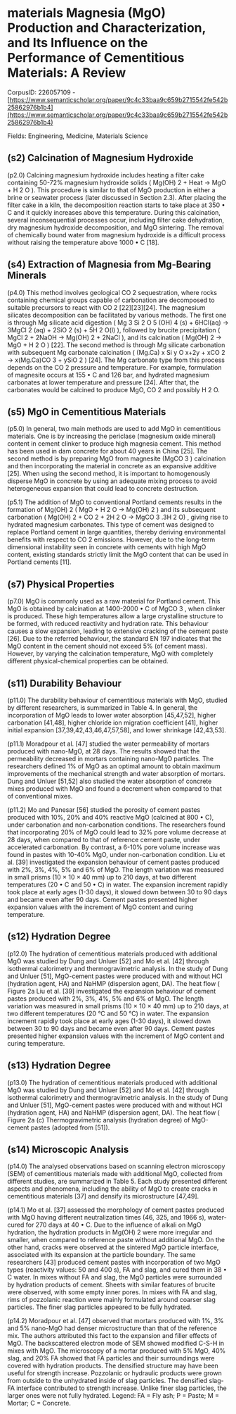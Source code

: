 # materials Magnesia (MgO) Production and Characterization, and Its Influence on the Performance of Cementitious Materials: A Review

CorpusID: 226057109 - [https://www.semanticscholar.org/paper/9c4c33baa9c659b2715542fe542b25862976b1b4](https://www.semanticscholar.org/paper/9c4c33baa9c659b2715542fe542b25862976b1b4)

Fields: Engineering, Medicine, Materials Science

## (s2) Calcination of Magnesium Hydroxide
(p2.0) Calcining magnesium hydroxide includes heating a filter cake containing 50-72% magnesium hydroxide solids ( Mg(OH) 2 + Heat → MgO + H 2 O ). This procedure is similar to that of MgO production in either a brine or seawater process (later discussed in Section 2.3). After placing the filter cake in a kiln, the decomposition reaction starts to take place at 350 • C and it quickly increases above this temperature. During this calcination, several inconsequential processes occur, including filter cake dehydration, dry magnesium hydroxide decomposition, and MgO sintering. The removal of chemically bound water from magnesium hydroxide is a difficult process without raising the temperature above 1000 • C [18].
## (s4) Extraction of Magnesia from Mg-Bearing Minerals
(p4.0) This method involves geological CO 2 sequestration, where rocks containing chemical groups capable of carbonation are decomposed to suitable precursors to react with CO 2 [22][23][24]. The magnesium silicates decomposition can be facilitated by various methods. The first one is through Mg silicate acid digestion ( Mg 3 Si 2 O 5 (OH) 4 (s) + 6HCl(aq) → 3MgCl 2 (aq) + 2SiO 2 (s) + 5H 2 O(l) ), followed by brucite precipitation ( MgCl 2 + 2NaOH → Mg(OH) 2 + 2NaCl ), and its calcination ( Mg(OH) 2 → MgO + H 2 O ) [22]. The second method is through Mg silicate carbonation with subsequent Mg carbonate calcination ( (Mg.Ca) x Si y O x+2y + xCO 2 → x(Mg.Ca)CO 3 + ySiO 2 ) [24]. The Mg carbonate type from this process depends on the CO 2 pressure and temperature. For example, formulation of magnesite occurs at 155 • C and 126 bar, and hydrated magnesium carbonates at lower temperature and pressure [24]. After that, the carbonates would be calcined to produce MgO, CO 2 and possibly H 2 O.
## (s5) MgO in Cementitious Materials
(p5.0) In general, two main methods are used to add MgO in cementitious materials. One is by increasing the periclase (magnesium oxide mineral) content in cement clinker to produce high magnesia cement. This method has been used in dam concrete for about 40 years in China [25]. The second method is by preparing MgO from magnesite (MgCO 3 ) calcination and then incorporating the material in concrete as an expansive additive [25]. When using the second method, it is important to homogenously disperse MgO in concrete by using an adequate mixing process to avoid heterogeneous expansion that could lead to concrete destruction.

(p5.1) The addition of MgO to conventional Portland cements results in the formation of Mg(OH) 2 ( MgO + H 2 O → Mg(OH) 2 ) and its subsequent carbonation ( Mg(OH) 2 + CO 2 + 2H 2 O → MgCO 3 .3H 2 O) , giving rise to hydrated magnesium carbonates. This type of cement was designed to replace Portland cement in large quantities, thereby deriving environmental benefits with respect to CO 2 emissions. However, due to the long-term dimensional instability seen in concrete with cements with high MgO content, existing standards strictly limit the MgO content that can be used in Portland cements [11].
## (s7) Physical Properties
(p7.0) MgO is commonly used as a raw material for Portland cement. This MgO is obtained by calcination at 1400-2000 • C of MgCO 3 , when clinker is produced. These high temperatures allow a large crystalline structure to be formed, with reduced reactivity and hydration rate. This behaviour causes a slow expansion, leading to extensive cracking of the cement paste [26]. Due to the referred behaviour, the standard EN 197 indicates that the MgO content in the cement should not exceed 5% (of cement mass). However, by varying the calcination temperature, MgO with completely different physical-chemical properties can be obtained.
## (s11) Durability Behaviour
(p11.0) The durability behaviour of cementitious materials with MgO, studied by different researchers, is summarized in Table 4. In general, the incorporation of MgO leads to lower water absorption [45,47,52], higher carbonation [41,48], higher chloride ion migration coefficient [41], higher initial expansion [37,39,42,43,46,47,57,58], and lower shrinkage [42,43,53].

(p11.1) Moradpour et al. [47] studied the water permeability of mortars produced with nano-MgO, at 28 days. The results showed that the permeability decreased in mortars containing nano-MgO particles. The researchers defined 1% of MgO as an optimal amount to obtain maximum improvements of the mechanical strength and water absorption of mortars. Dung and Unluer [51,52] also studied the water absorption of concrete mixes produced with MgO and found a decrement when compared to that of conventional mixes.

(p11.2) Mo and Panesar [56] studied the porosity of cement pastes produced with 10%, 20% and 40% reactive MgO (calcined at 800 • C), under carbonation and non-carbonation conditions. The researchers found that incorporating 20% of MgO could lead to 32% pore volume decrease at 28 days, when compared to that of reference cement paste, under accelerated carbonation. By contrast, a 6-10% pore volume increase was found in pastes with 10-40% MgO, under non-carbonation condition.         Liu et al. [39] investigated the expansion behaviour of cement pastes produced with 2%, 3%, 4%, 5% and 6% of MgO. The length variation was measured in small prisms (10 × 10 × 40 mm) up to 210 days, at two different temperatures (20 • C and 50 • C) in water. The expansion increment rapidly took place at early ages (1-30 days), it slowed down between 30 to 90 days and became even after 90 days. Cement pastes presented higher expansion values with the increment of MgO content and curing temperature.
## (s12) Hydration Degree
(p12.0) The hydration of cementitious materials produced with additional MgO was studied by Dung and Unluer [52] and Mo et al. [42] through isothermal calorimetry and thermogravimetric analysis. In the study of Dung and Unluer [51], MgO-cement pastes were produced with and without HCI (hydration agent, HA) and NaHMP (dispersion agent, DA). The heat flow ( Figure 2a Liu et al. [39] investigated the expansion behaviour of cement pastes produced with 2%, 3%, 4%, 5% and 6% of MgO. The length variation was measured in small prisms (10 × 10 × 40 mm) up to 210 days, at two different temperatures (20 °C and 50 °C) in water. The expansion increment rapidly took place at early ages (1-30 days), it slowed down between 30 to 90 days and became even after 90 days. Cement pastes presented higher expansion values with the increment of MgO content and curing temperature.
## (s13) Hydration Degree
(p13.0) The hydration of cementitious materials produced with additional MgO was studied by Dung and Unluer [52] and Mo et al. [42] through isothermal calorimetry and thermogravimetric analysis. In the study of Dung and Unluer [51], MgO-cement pastes were produced with and without HCI (hydration agent, HA) and NaHMP (dispersion agent, DA). The heat flow ( Figure 2a (c) Thermogravimetric analysis (hydration degree) of MgO-cement pastes (adopted from [51]).
## (s14) Microscopic Analysis
(p14.0) The analysed observations based on scanning electron microscopy (SEM) of cementitious materials made with additional MgO, collected from different studies, are summarized in Table 5. Each study presented different aspects and phenomena, including the ability of MgO to create cracks in cementitious materials [37] and densify its microstructure [47,49].

(p14.1) Mo et al. [37] assessed the morphology of cement pastes produced with MgO having different neutralization times (46, 325, and 1966 s), water-cured for 270 days at 40 • C. Due to the influence of alkali on MgO hydration, the hydration products in Mg(OH) 2 were more irregular and smaller, when compared to reference paste without additional MgO. On the other hand, cracks were observed at the sintered MgO particle interface, associated with its expansion at the particle boundary. The same researchers [43] produced cement pastes with incorporation of two MgO types (reactivity values: 50 and 400 s), FA and slag, and cured them in 38 • C water. In mixes without FA and slag, the MgO particles were surrounded by hydration products of cement. Sheets with similar features of brucite were observed, with some empty inner pores. In mixes with FA and slag, rims of pozzolanic reaction were mainly formulated around coarser slag particles. The finer slag particles appeared to be fully hydrated.

(p14.2) Moradpour et al. [47] observed that mortars produced with 1%, 3% and 5% nano-MgO had denser microstructure than that of the reference mix. The authors attributed this fact to the expansion and filler effects of MgO. The backscattered electron mode of SEM showed modified C-S-H in mixes with MgO. The microscopy of a mortar produced with 5% MgO, 40% slag, and 20% FA showed that FA particles and their surroundings were covered with hydration products. The densified structure may have been useful for strength increase. Pozzolanic or hydraulic products were grown from outside to the unhydrated inside of slag particles. The densified slag-FA interface contributed to strength increase. Unlike finer slag particles, the larger ones were not fully hydrated. Legend: FA = Fly ash; P = Paste; M = Mortar; C = Concrete.
